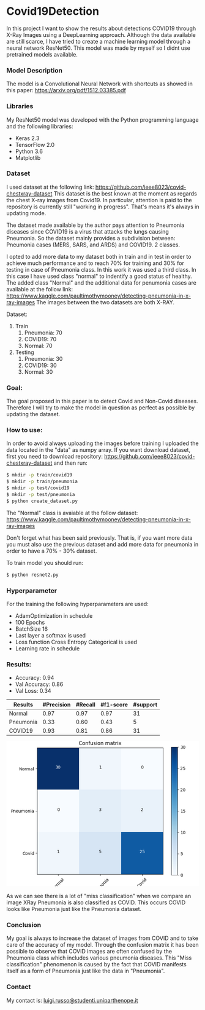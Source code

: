 # Covid19Detection
In this project I want to show the results about detections COVID19 through X-Ray Images using a DeepLearning approach. 
Although the data available are still scarce, I have tried to create a machine learning model through a neural network ResNet50. This model was made by myself so I didnt use pretrained models available.


 ### Model Description
The model is a Convolutional Neural Network with shortcuts as showed in this paper: https://arxiv.org/pdf/1512.03385.pdf

### Libraries
My ResNet50 model was developed with the Python programming language and the following libraries:
 - Keras 2.3
 - TensorFlow 2.0
 - Python 3.6
 - Matplotlib
 
### Dataset

I used dataset at the following link: https://github.com/ieee8023/covid-chestxray-dataset
This dataset is the best known at the moment as regards the chest X-ray images from Covid19. In particular, attention is paid to the repository is currently still "working in progress". That's means it's always in updating mode.

The dataset made available by the author pays attention to Pneumonia diseases since COVID19 is a virus that attacks the lungs causing Pneumonia.
So the dataset mainly provides a subdivision between: Pneumonia cases (MERS, SARS, and ARDS) and COVID19. 2 classes.

I opted to add more data to my dataset both in train and in test in order to achieve much performance and to reach 70% for training and 30% for testing in case of Pneumonia class. 
In this work it was used a third class. In this case I have used class "normal" to indentify a good status of healthy.
The added class "Normal" and the additional data for penumonia cases are available at the follow link:
https://www.kaggle.com/paultimothymooney/detecting-pneumonia-in-x-ray-images
The images between the two datasets are both X-RAY.


Dataset: 
1. Train
    1. Pneumonia: 70
    2. COVID19: 70
    3. Normal: 70
2. Testing
    1. Pneumonia: 30
    2. COVID19: 30
    3. Normal: 30

### Goal:
The goal proposed in this paper is to detect Covid and Non-Covid diseases.
Therefore I will try to make the model in question as perfect as possible by updating the dataset.

### How to use:
In order to avoid always uploading the images before training I uploaded the data located in the "data" as numpy array. 
If you want download dataset, first you need to download repository: https://github.com/ieee8023/covid-chestxray-dataset and then run:

```sh
$ mkdir -p train/covid19
$ mkdir -p train/pneumonia
$ mkdir -p test/covid19
$ mkdir -p test/pneumonia
$ python create_dataset.py
```

The "Normal" class is avaiable at the follow dataset: https://www.kaggle.com/paultimothymooney/detecting-pneumonia-in-x-ray-images

Don't forget what has been said previously. That is, if you want more data you must also use the previous dataset and add more data for pneumonia in order to have a 70% - 30% dataset.



To train model you should run:
```sh
$ python resnet2.py
```
### Hyperparameter
For the training the following hyperparameters are used: 
- AdamOptimization in schedule
- 100 Epochs
- BatchSize 16
- Last layer a softmax is used
- Loss function Cross Entropy Categorical is used 
- Learning rate in schedule


### Results:
- Accuracy: 0.94
- Val Accuracy: 0.86
- Val Loss: 0.34

Results | #Precision | #Recall | #f1-score | #support 
--- | --- | --- | --- |--- 
Normal | 0.97 | 0.97 | 0.97 | 31 
Pneumonia | 0.33 | 0.60 | 0.43 | 5 
COVID19 | 0.93 | 0.81 | 0.86 | 31 

![](img/confusion_matrix.png)

As we can see there is a lot of "miss classification" when we compare an image XRay Pneumonia is also classified as COVID. This occurs COVID looks like Pneumonia just like the Pneumonia dataset. 

### Conclusion
My goal is always to increase the dataset of images from COVID and to take care of the accuracy of my model.
Through the confusion matrix it has been possible to observe that COVID images are often confused by the Pneumonia class which includes various pneumonia diseases. This "Miss classification" phenomenon is caused by the fact that COVID manifests itself as a form of Pneumonia just like the data in "Pneumonia".

### Contact
My contact is: luigi.russo@studenti.uniparthenope.it







